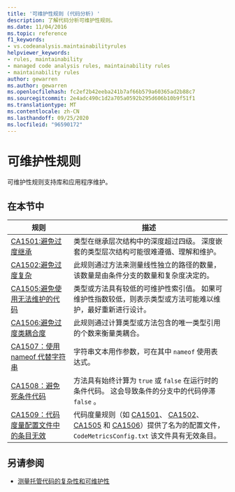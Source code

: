 ```yaml
---
title: '可维护性规则 (代码分析) '
description: 了解代码分析可维护性规则。
ms.date: 11/04/2016
ms.topic: reference
f1_keywords:
- vs.codeanalysis.maintainabilityrules
helpviewer_keywords:
- rules, maintainability
- managed code analysis rules, maintainability rules
- maintainability rules
author: gewarren
ms.author: gewarren
ms.openlocfilehash: fc2ef2b42eeba241b7af66b579a60365ad2b88c7
ms.sourcegitcommit: 2e4adc490c1d2a705a0592b295d606b10b9f51f1
ms.translationtype: MT
ms.contentlocale: zh-CN
ms.lasthandoff: 09/25/2020
ms.locfileid: "96590172"
---
```

# <a name="maintainability-rules"></a>可维护性规则

可维护性规则支持库和应用程序维护。

## <a name="in-this-section"></a>在本节中

| 规则 | 描述 |
|-----------|-----------------------------------|
| [CA1501:避免过度继承](ca1501.md) | 类型在继承层次结构中的深度超过四级。 深度嵌套的类型层次结构可能很难遵循、理解和维护。 |
| [CA1502:避免过度复杂](ca1502.md) | 此规则通过方法来测量线性独立的路径的数量，该数量是由条件分支的数量和复杂度决定的。 |
| [CA1505:避免使用无法维护的代码](ca1505.md) | 类型或方法具有较低的可维护性索引值。 如果可维护性指数较低，则表示类型或方法可能难以维护，最好重新进行设计。 |
| [CA1506:避免过度类耦合度](ca1506.md) | 此规则通过计算类型或方法包含的唯一类型引用的个数来衡量类耦合。 |
| [CA1507：使用 nameof 代替字符串](ca1507.md) | 字符串文本用作参数，可在其中 `nameof` 使用表达式。 |
| [CA1508：避免死条件代码](ca1508.md) | 方法具有始终计算为 `true` 或 `false` 在运行时的条件代码。 这会导致条件的分支中的代码停滞 `false` 。 |
| [CA1509：代码度量配置文件中的条目无效](ca1509.md) | 代码度量规则（如 [CA1501](ca1501.md)、 [CA1502](ca1502.md)、 [CA1505](ca1505.md) 和 [CA1506](ca1506.md)）提供了名为的配置文件， `CodeMetricsConfig.txt` 该文件具有无效条目。 |

## <a name="see-also"></a>另请参阅

- [测量托管代码的复杂性和可维护性](/visualstudio/code-quality/code-metrics-values)
